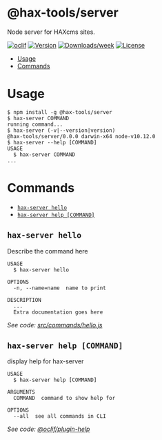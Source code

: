 @hax-tools/server
=================

Node server for HAXcms sites.

[![oclif](https://img.shields.io/badge/cli-oclif-brightgreen.svg)](https://oclif.io)
[![Version](https://img.shields.io/npm/v/@hax-tools/server.svg)](https://npmjs.org/package/@hax-tools/server)
[![Downloads/week](https://img.shields.io/npm/dw/@hax-tools/server.svg)](https://npmjs.org/package/@hax-tools/server)
[![License](https://img.shields.io/npm/l/@hax-tools/server.svg)](https://github.com/elmsln/hax-tools/blob/master/package.json)

<!-- toc -->
* [Usage](#usage)
* [Commands](#commands)
<!-- tocstop -->
# Usage
<!-- usage -->
```sh-session
$ npm install -g @hax-tools/server
$ hax-server COMMAND
running command...
$ hax-server (-v|--version|version)
@hax-tools/server/0.0.0 darwin-x64 node-v10.12.0
$ hax-server --help [COMMAND]
USAGE
  $ hax-server COMMAND
...
```
<!-- usagestop -->
# Commands
<!-- commands -->
* [`hax-server hello`](#hax-server-hello)
* [`hax-server help [COMMAND]`](#hax-server-help-command)

## `hax-server hello`

Describe the command here

```
USAGE
  $ hax-server hello

OPTIONS
  -n, --name=name  name to print

DESCRIPTION
  ...
  Extra documentation goes here
```

_See code: [src/commands/hello.js](https://github.com/elmsln/hax-tools/blob/v0.0.0/src/commands/hello.js)_

## `hax-server help [COMMAND]`

display help for hax-server

```
USAGE
  $ hax-server help [COMMAND]

ARGUMENTS
  COMMAND  command to show help for

OPTIONS
  --all  see all commands in CLI
```

_See code: [@oclif/plugin-help](https://github.com/oclif/plugin-help/blob/v2.1.6/src/commands/help.ts)_
<!-- commandsstop -->
